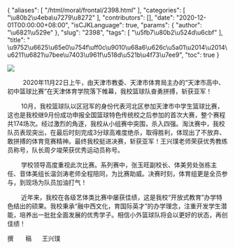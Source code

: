 {
    "aliases": [
        "/html/moral/frontal/2398.html"
    ],
    "categories": [
        "\u80b2\u4eba\u7279\u8272"
    ],
    "contributors": [],
    "date": "2020-12-01T00:00:00+08:00",
    "isCJKLanguage": true,
    "params": {
        "author": "\u6821\u529e"
    },
    "slug": "2398",
    "tags": [
        "\u5fb7\u80b2\u524d\u6cbf"
    ],
    "title": " \u9752\u6625\u65e0\u754f\uff0c\u9010\u68a6\u626c\u5a01\u2014\u2014\u6211\u6821\u7bee\u7403\u961f\u518d\u521b\u4f73\u7ee9",
    "toc": true
}

![](https://cdn.tfls.online/mirror/full/4681b394bfea3185c86ea217c118122d80b3f4e4.jpg)




          2020年11月22日上午，由天津市教委、天津市体育局主办的“天津市高中、初中篮球比赛”在天津体育学院落下帷幕，我校篮球队奋勇拼搏，斩获亚军！




        10月，我校篮球队以区冠军的身份代表河北区参加天津市中学生篮球比赛，这也是我校继9月份成功申报全国篮球特色传统校之后参加的首次大赛，整个赛程共174场次。经过激烈的角逐，我校从小组赛中突围，杀入四强。淘汰赛中，我校队员表现突出，在最后时刻完成3分球高难度绝杀，取得胜利，体现出了不放弃、敢拼搏的体育竞赛精神。最终我校挺进决赛，斩获亚军！王兴璞老师荣获优秀教练员称号，队长周夕竣荣获优秀运动员称号。




        学校领导高度重视此次比赛。系列赛中，张玉旺副校长、体美劳处张栋主任、音体美组长温剑涛老师全程陪同，为比赛助威。决赛时刻，体育组更是全员参与，到现场为队员加油打气！






        近年来，我校在各级艺体类比赛中屡获佳绩，这是我校“开放式教育”办学特色结出的硕果。我校秉承“融中西文化，育国际英才”的办学理念，注重开发学生潜能，培养出一批批全面发展的优秀学子。相信小外篮球队将会以更好的状态，再创佳绩！




  






撰       稿      王兴璞  





